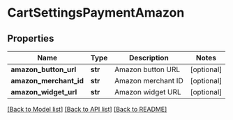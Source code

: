 # CartSettingsPaymentAmazon

## Properties
Name | Type | Description | Notes
------------ | ------------- | ------------- | -------------
**amazon_button_url** | **str** | Amazon button URL | [optional] 
**amazon_merchant_id** | **str** | Amazon merchant ID | [optional] 
**amazon_widget_url** | **str** | Amazon widget URL | [optional] 

[[Back to Model list]](../README.md#documentation-for-models) [[Back to API list]](../README.md#documentation-for-api-endpoints) [[Back to README]](../README.md)


